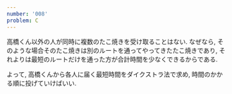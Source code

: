```yaml
---
number: '008'
problem: C
---
```

高橋くん以外の人が同時に複数のたこ焼きを受け取ることはない. なぜなら, そのような場合そのたこ焼きは別のルートを通ってやってきたたこ焼きであり, それよりは最短のルートだけを通った方が合計時間を少なくできるからである.

よって, 高橋くんから各人に届く最短時間をダイクストラ法で求め, 時間のかかる順に投げていけばいい.
